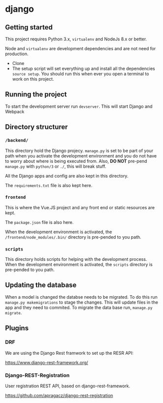 # django

## Getting started

This project requires Python 3.x, `virtualenv` and NodeJs 8.x or better.

Node and `virtualenv` are development dependencies and are not need for
production.

* Clone
* The setup script will set everything up and install all the dependencies
`source setup`. You should run this when ever you open a terminal to
work on this project.

## Running the project

To start the development server run `devserver`. This will start Django and
Webpack

## Directory structurer

### `/backend/`

This directory hold the Django projecy. `manage.py` is set to be part of your
path when you activate the development environment and you do not have to worry
about where is being executed from. Also, **DO NOT** pre-pend `manage.py` with
`python/3` or `./`, this will break stuff.

All the Django apps and config are also kept in this directory.

The `requirements.txt` file is also kept here.

### `frontend`

This is where the Vue.JS project and any front end or static resources are kept.

The `package.json` file is also here.

When the development environment is activated, the `/frontend/node_modules/.bin/`
directory is pre-pended to you path.

### `scripts`

This directory holds scripts for helping with the development process. When the
development environment is activated, the `scripts` directory is pre-pended to
you path.

## Updating the database

When a model is changed the databse needs to be migrated. To do this run
`manage.py makemigrations` to stage the changes. This will update files in
the app and they need to commited. To migrate the data base run,
`manage.py migrate`.

## Plugins

### DRF

We are using the Django Rest framwork to set up the RESR API:

https://www.django-rest-framework.org/

### Django-REST-Registration

User registration REST API, based on django-rest-framework.

https://github.com/apragacz/django-rest-registration
